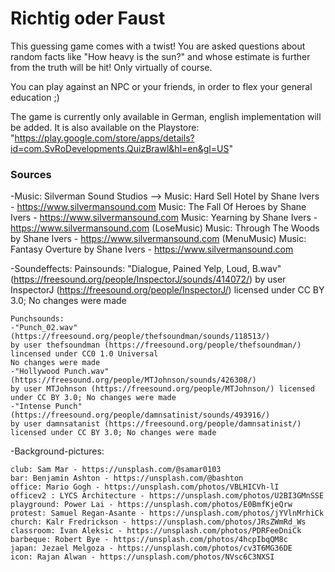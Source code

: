 # Richtig oder Faust

This guessing game comes with a twist! You are asked questions about random facts like "How heavy is the sun?" and whose estimate is further from the truth will be hit! Only virtually of course.

You can play against an NPC or your friends, in order to flex your general education ;)

The game is currently only available in German, english implementation will be added.
It is also available on the Playstore: "https://play.google.com/store/apps/details?id=com.SvRoDevelopments.QuizBrawl&hl=en&gl=US" 




### Sources

-Music: Silverman Sound Studios --> 
	Music: Hard Sell Hotel by Shane Ivers - https://www.silvermansound.com
	Music: The Fall Of Heroes by Shane Ivers - https://www.silvermansound.com
	Music: Yearning by Shane Ivers - https://www.silvermansound.com (LoseMusic)
	Music: Through The Woods by Shane Ivers - https://www.silvermansound.com (MenuMusic)
	Music: Fantasy Overture by Shane Ivers - https://www.silvermansound.com

-Soundeffects: 
	Painsounds: "Dialogue, Pained Yelp, Loud, B.wav"(https://freesound.org/people/InspectorJ/sounds/414072/) 
	by user InspectorJ (https://freesound.org/people/InspectorJ/) licensed under CC BY 3.0; No changes were made

	Punchsounds:
	-"Punch_02.wav" (https://freesound.org/people/thefsoundman/sounds/118513/)
	by user thefsoundman (https://freesound.org/people/thefsoundman/) lincensed under CC0 1.0 Universal
	No changes were made
	-"Hollywood Punch.wav" (https://freesound.org/people/MTJohnson/sounds/426308/)
	by user MTJohnson (https://freesound.org/people/MTJohnson/) licensed under CC BY 3.0; No changes were made
	-"Intense Punch" (https://freesound.org/people/damnsatinist/sounds/493916/)
	by user damnsatanist (https://freesound.org/people/damnsatinist/) licensed under CC BY 3.0; No changes were made

-Background-pictures:
	
	club: Sam Mar - https://unsplash.com/@samar0103
	bar: Benjamin Ashton - https://unsplash.com/@bashton
	office: Mario Gogh - https://unsplash.com/photos/VBLHICVh-lI
	officev2 : LYCS Architecture - https://unsplash.com/photos/U2BI3GMnSSE
	playground: Power Lai - https://unsplash.com/photos/E0BmfKjeQrw
	protest: Samuel Regan-Asante - https://unsplash.com/photos/jYVlnMrhiCk
	church: Kalr Fredrickson - https://unsplash.com/photos/JRsZWmRd_Ws
	classroom: Ivan Aleksic - https://unsplash.com/photos/PDRFeeDniCk
	barbeque: Robert Bye - https://unsplash.com/photos/4hcpIbqQM8c
	japan: Jezael Melgoza - https://unsplash.com/photos/cv3T6MG36DE
	icon: Rajan Alwan - https://unsplash.com/photos/NVsc6C3NXSI
